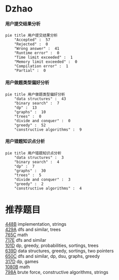# Dzhao

<!-- tabs:start -->



#### **用户提交结果分析**

```mermaid
pie title 用户提交结果分析
    "Accepted" :  57
    "Rejected" :  0
    "Wrong answer" :  41
    "Runtime error" :  0
    "Time limit exceeded" :  1
    "Memory limit exceeded" :  0
    "Compilation error" :  1
    "Partial" :  0
```

#### **用户做题类型偏好分析**

```mermaid
pie title 用户做题类型偏好分析
    "data structures" :  43
    "binary search" :  7
    "dp" :  13
    "graphs" :  10
    "trees" :  0
    "divide and conquer" :  0
    "greedy" :  52
    "constructive algorithms" :  9
```
#### **用户错题知识点分析**

```mermaid
pie title 用户错题知识点分析
    "data structures" :  3
    "binary search" :  4
    "dp" :  7
    "graphs" :  30
    "trees" :  5
    "divide and conquer" :  3
    "greedy" :  2
    "constructive algorithms" :  4
```



<!-- tabs:end -->
# 推荐题目
[448B](https://codeforces.com/contest/448/problem/B)		implementation,
                        strings		  
[429A](https://codeforces.com/contest/429/problem/A)		dfs and similar,
                        trees		  
[765C](https://codeforces.com/contest/765/problem/C)		math		  
[717E](https://codeforces.com/contest/717/problem/E)		dfs and similar		  
[101D](https://codeforces.com/contest/101/problem/D)		dp,
                        greedy,
                        probabilities,
                        sortings,
                        trees		  
[639D](https://codeforces.com/contest/639/problem/D)		data structures,
                        greedy,
                        sortings,
                        two pointers		  
[650C](https://codeforces.com/contest/650/problem/C)		dfs and similar,
                        dp,
                        dsu,
                        graphs,
                        greedy		  
[317D](https://codeforces.com/contest/317/problem/D)		dp,
                        games		  
[1080B](https://codeforces.com/contest/1080/problem/B)		math		  
[798A](https://codeforces.com/contest/798/problem/A)		brute force,
                        constructive algorithms,
                        strings		  

